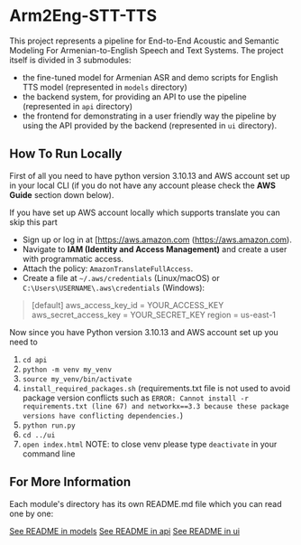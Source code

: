 # Arm2Eng-STT-TTS

This project represents a pipeline for End-to-End Acoustic and Semantic Modeling For Armenian-to-English Speech and Text Systems. The project itself is divided in 3 submodules:

* the fine-tuned model for Armenian ASR and demo scripts for English TTS model (represented in `models` directory)
* the backend system, for providing an API to use the pipeline (represented in `api` directory)
* the frontend for demonstrating in a user friendly way the pipeline by using the API provided by the backend (represented in `ui` directory).

## How To Run Locally
First of all you need to have python version 3.10.13 and AWS account set up in your local CLI (if you do not have any account please check the ****AWS Guide**** section down below).

If you have set up AWS account locally which supports translate you can skip this part
- Sign up or log in at [https://aws.amazon.com (https://aws.amazon.com).
- Navigate to ****IAM (Identity and Access Management)**** and create a user with programmatic access.
- Attach the policy: `AmazonTranslateFullAccess`.
- Create a file at `~/.aws/credentials` (Linux/macOS) or `C:\Users\USERNAME\.aws\credentials` (Windows):
> [default]
aws_access_key_id = YOUR_ACCESS_KEY
aws_secret_access_key = YOUR_SECRET_KEY
region = us-east-1

Now since you have Python version 3.10.13 and AWS account set up you need to
1) `cd api`
2) `python -m venv my_venv`
3) `source my_venv/bin/activate`
4) `install_required_packages.sh` (requirements.txt file is not used to avoid package version conflicts such as `ERROR: Cannot install -r requirements.txt (line 67) and networkx==3.3 because these package versions have conflicting dependencies.`)
5) `python run.py`
6) `cd ../ui`
7) `open index.html`
NOTE: to close venv please type `deactivate` in your command line

## For More Information
Each module's directory has its own README.md file which you can read one by one:

[See README in models](models/README.md)
[See README in api](api/README.md)
[See README in ui](ui/README.md)
